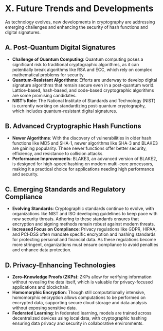 # **X. Future Trends and Developments**

As technology evolves, new developments in cryptography are addressing emerging challenges and enhancing the security of hash functions and digital signatures.

## **A. Post-Quantum Digital Signatures**

- **Challenge of Quantum Computing**: Quantum computing poses a significant risk to traditional cryptographic algorithms, as it can potentially break algorithms like RSA and ECC, which rely on complex mathematical problems for security.
- **Quantum-Resistant Algorithms**: Efforts are underway to develop digital signature algorithms that remain secure even in a post-quantum world. Lattice-based, hash-based, and code-based cryptographic algorithms are some promising candidates.
- **NIST’s Role**: The National Institute of Standards and Technology (NIST) is currently working on standardizing post-quantum cryptography, which includes quantum-resistant digital signatures.

## **B. Advanced Cryptographic Hash Functions**

- **Newer Algorithms**: With the discovery of vulnerabilities in older hash functions like MD5 and SHA-1, newer algorithms like SHA-3 and BLAKE3 are gaining popularity. These newer functions offer better security, efficiency, and resistance to collision attacks.
- **Performance Improvements**: BLAKE3, an advanced version of BLAKE2, is designed for high-speed hashing on modern multi-core processors, making it a practical choice for applications needing high performance and security.

## **C. Emerging Standards and Regulatory Compliance**

- **Evolving Standards**: Cryptographic standards continue to evolve, with organizations like NIST and ISO developing guidelines to keep pace with new security threats. Adhering to these standards ensures that encryption and signing methods remain robust against modern threats.
- **Increased Focus on Compliance**: Privacy regulations like GDPR, HIPAA, and PCI-DSS often mandate specific encryption and hashing standards for protecting personal and financial data. As these regulations become more stringent, organizations must ensure compliance to avoid penalties and enhance data protection.

## **D. Privacy-Enhancing Technologies**

- **Zero-Knowledge Proofs (ZKPs)**: ZKPs allow for verifying information without revealing the data itself, which is valuable for privacy-focused applications and blockchain.
- **Homomorphic Encryption**: Though still computationally intensive, homomorphic encryption allows computations to be performed on encrypted data, supporting secure cloud storage and data analysis without exposing sensitive data.
- **Federated Learning**: In federated learning, models are trained across decentralized devices using local data, with cryptographic hashing ensuring data privacy and security in collaborative environments.
